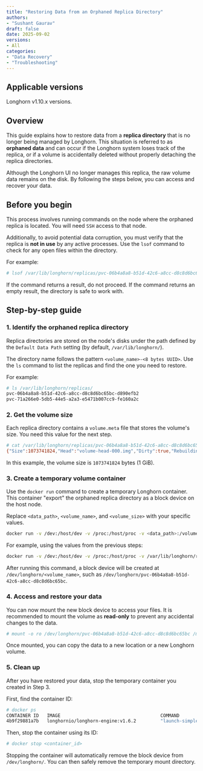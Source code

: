 ```yaml
---
title: "Restoring Data from an Orphaned Replica Directory"
authors:
- "Sushant Gaurav"
draft: false
date: 2025-09-02
versions:
- All
categories:
- "Data Recovery"
- "Troubleshooting"
---
```


## Applicable versions

Longhorn v1.10.x versions.

## Overview

This guide explains how to restore data from a **replica directory** that is no longer being managed by Longhorn. This situation is referred to as **orphaned data** and can occur if the Longhorn system loses track of the replica, or if a volume is accidentally deleted without properly detaching the replica directories.

Although the Longhorn UI no longer manages this replica, the raw volume data remains on the disk. By following the steps below, you can access and recover your data.

## Before you begin

This process involves running commands on the node where the orphaned replica is located. You will need `SSH` access to that node.

Additionally, to avoid potential data corruption, you must verify that the replica is **not in use** by any active processes. Use the `lsof` command to check for any open files within the directory.

For example:

```sh
# lsof /var/lib/longhorn/replicas/pvc-06b4a8a8-b51d-42c6-a8cc-d8c8d6bc65bc-d890efb2/
```

If the command returns a result, do not proceed. If the command returns an empty result, the directory is safe to work with.

## Step-by-step guide

### 1. Identify the orphaned replica directory

Replica directories are stored on the node's disks under the path defined by the `Default Data Path` setting (by default, `/var/lib/longhorn/`).

The directory name follows the pattern `<volume_name>-<8 bytes UUID>`. Use the `ls` command to list the replicas and find the one you need to restore.

For example:

```sh
# ls /var/lib/longhorn/replicas/
pvc-06b4a8a8-b51d-42c6-a8cc-d8c8d6bc65bc-d890efb2
pvc-71a266e0-5db5-44e5-a2a3-e5471b007cc9-fe160a2c
```

### 2. Get the volume size

Each replica directory contains a `volume.meta` file that stores the volume's size. You need this value for the next step.

```sh
# cat /var/lib/longhorn/replicas/pvc-06b4a8a8-b51d-42c6-a8cc-d8c8d6bc65bc-d890efb2/volume.meta
{"Size":1073741824,"Head":"volume-head-000.img","Dirty":true,"Rebuilding":false,"Parent":"","SectorSize":512,"BackingFileName":""}
```

In this example, the volume size is `1073741824` bytes (1 GiB).

### 3. Create a temporary volume container

Use the `docker run` command to create a temporary Longhorn container. This container "export" the orphaned replica directory as a block device on the host node.

Replace `<data_path>`, `<volume_name>`, and `<volume_size>` with your specific values.

```sh
docker run -v /dev:/host/dev -v /proc:/host/proc -v <data_path>:/volume --privileged longhornio/longhorn-engine:<longhorn_engine_version> launch-simple-longhorn <volume_name> <volume_size>
```

For example, using the values from the previous steps:

```sh
docker run -v /dev:/host/dev -v /proc:/host/proc -v /var/lib/longhorn/replicas/pvc-06b4a8a8-b51d-42c6-a8cc-d8c8d6bc65bc-d890efb2:/volume --privileged longhornio/longhorn-engine:v1.6.2 launch-simple-longhorn pvc-06b4a8a8-b51d-42c6-a8cc-d8c8d6bc65bc 1073741824
```

After running this command, a block device will be created at `/dev/longhorn/<volume_name>`, such as `/dev/longhorn/pvc-06b4a8a8-b51d-42c6-a8cc-d8c8d6bc65bc`.

### 4. Access and restore your data

You can now mount the new block device to access your files. It is recommended to mount the volume as **read-only** to prevent any accidental changes to the data.

```sh
# mount -o ro /dev/longhorn/pvc-06b4a8a8-b51d-42c6-a8cc-d8c8d6bc65bc /mnt/recovered-data
```

Once mounted, you can copy the data to a new location or a new Longhorn volume.

### 5. Clean up

After you have restored your data, stop the temporary container you created in Step 3.

First, find the container ID:

```sh
# docker ps
CONTAINER ID   IMAGE                                     COMMAND                  CREATED          STATUS          PORTS     NAMES
4b9f29881a7b   longhornio/longhorn-engine:v1.6.2         "launch-simple-longh…"   12 minutes ago   Up 12 minutes             peaceful_carson
```

Then, stop the container using its ID:

```sh
# docker stop <container_id>
```

Stopping the container will automatically remove the block device from `/dev/longhorn/`. You can then safely remove the temporary mount directory.
